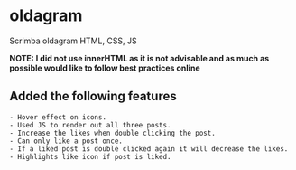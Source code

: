 # oldagram
Scrimba oldagram HTML, CSS, JS

**NOTE: I did not use innerHTML as it is not advisable and as much as possible would like to follow best practices online**


  ## Added the following features
	- Hover effect on icons.
	- Used JS to render out all three posts.
	- Increase the likes when double clicking the post.
	- Can only like a post once.
	- If a liked post is double clicked again it will decrease the likes.
    - Highlights like icon if post is liked.
